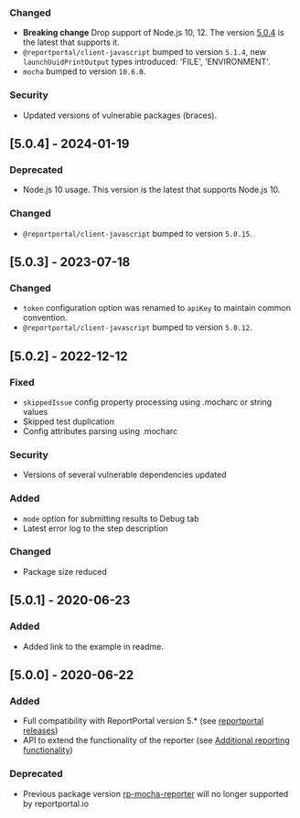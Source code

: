### Changed
- **Breaking change** Drop support of Node.js 10, 12. The version [5.0.4](https://github.com/reportportal/agent-js-mocha/releases/tag/v5.0.4) is the latest that supports it.
- `@reportportal/client-javascript` bumped to version `5.1.4`, new `launchUuidPrintOutput` types introduced: 'FILE', 'ENVIRONMENT'.
- `mocha` bumped to version `10.6.0`.
### Security
- Updated versions of vulnerable packages (braces).

## [5.0.4] - 2024-01-19
### Deprecated
- Node.js 10 usage. This version is the latest that supports Node.js 10.
### Changed
- `@reportportal/client-javascript` bumped to version `5.0.15`.

## [5.0.3] - 2023-07-18
### Changed
- `token` configuration option was renamed to `apiKey` to maintain common convention.
- `@reportportal/client-javascript` bumped to version `5.0.12`.

## [5.0.2] - 2022-12-12
### Fixed
- `skippedIssue` config property processing using .mocharc or string values
- Skipped test duplication
- Config attributes parsing using .mocharc
### Security
- Versions of several vulnerable dependencies updated
### Added
- `mode` option for submitting results to Debug tab
- Latest error log to the step description
### Changed
- Package size reduced

## [5.0.1] - 2020-06-23
### Added
- Added link to the example in readme.

## [5.0.0] - 2020-06-22
### Added
- Full compatibility with ReportPortal version 5.* (see [reportportal releases](https://github.com/reportportal/reportportal/releases))
- API to extend the functionality of the reporter (see [Additional reporting functionality](https://github.com/reportportal/agent-js-mocha#additional-reporting-functionality))
### Deprecated
- Previous package version [rp-mocha-reporter](https://www.npmjs.com/package/rp-mocha-reporter) will no longer supported by reportportal.io
